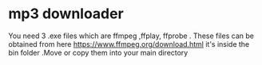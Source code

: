 # mp3 downloader

You need 3 .exe files which are ffmpeg ,ffplay, ffprobe . These files can be obtained from here https://www.ffmpeg.org/download.html it's inside the bin folder .Move or copy them into your main directory

